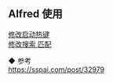 ## Alfred 使用  

[修改启动热键](ImageFiles/key_001.png)   
[修改搜索 匹配](ImageFiles/alter_search_001.png)  

◆ 参考   
https://sspai.com/post/32979  

